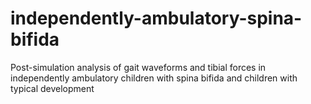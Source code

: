 # independently-ambulatory-spina-bifida
Post-simulation analysis of gait waveforms and tibial forces in independently ambulatory children with spina bifida and children with typical development
